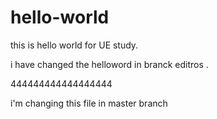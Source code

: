 # hello-world
this is hello world  for UE study.

i have changed the helloword in branck editros .


444444444444444444

i'm changing this file in master branch
